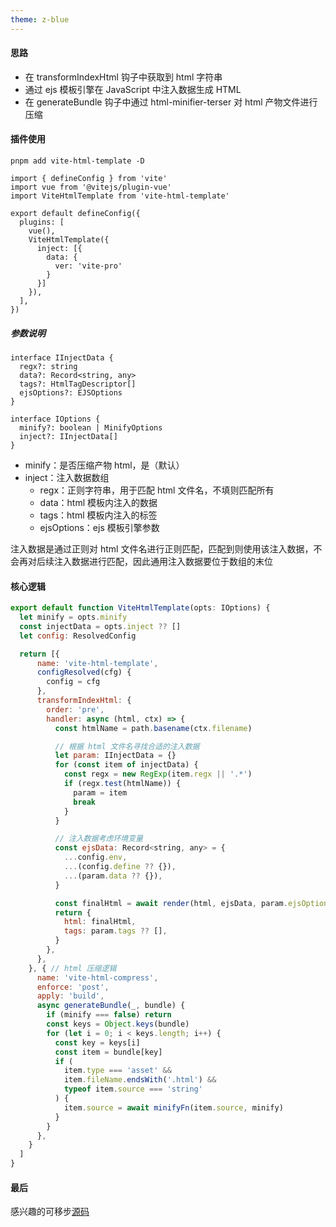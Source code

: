 ```yaml
---
theme: z-blue
---
```


#### 思路

- 在 transformIndexHtml 钩子中获取到 html 字符串
- 通过 ejs 模板引擎在 JavaScript 中注入数据生成 HTML
- 在 generateBundle 钩子中通过 html-minifier-terser 对 html 产物文件进行压缩

#### 插件使用

```
pnpm add vite-html-template -D
```

```
import { defineConfig } from 'vite'
import vue from '@vitejs/plugin-vue'
import ViteHtmlTemplate from 'vite-html-template'

export default defineConfig({
  plugins: [
    vue(),
    ViteHtmlTemplate({
      inject: [{
        data: {
          ver: 'vite-pro'
        }
      }]
    }),
  ],
})
```

##### 参数说明

```
interface IInjectData {
  regx?: string
  data?: Record<string, any>
  tags?: HtmlTagDescriptor[]
  ejsOptions?: EJSOptions
}

interface IOptions {
  minify?: boolean | MinifyOptions
  inject?: IInjectData[]
}
```

- minify：是否压缩产物 html，是（默认）
- inject：注入数据数组
  - regx：正则字符串，用于匹配 html 文件名，不填则匹配所有
  - data：html 模板内注入的数据
  - tags：html 模板内注入的标签
  - ejsOptions：ejs 模板引擎参数

注入数据是通过正则对 html 文件名进行正则匹配，匹配到则使用该注入数据，不会再对后续注入数据进行匹配，因此通用注入数据要位于数组的末位

#### 核心逻辑

```js
export default function ViteHtmlTemplate(opts: IOptions) {
  let minify = opts.minify
  const injectData = opts.inject ?? []
  let config: ResolvedConfig

  return [{
      name: 'vite-html-template',
      configResolved(cfg) {
        config = cfg
      },
      transformIndexHtml: {
        order: 'pre',
        handler: async (html, ctx) => {
          const htmlName = path.basename(ctx.filename)

          // 根据 html 文件名寻找合适的注入数据
          let param: IInjectData = {}
          for (const item of injectData) {
            const regx = new RegExp(item.regx || '.*')
            if (regx.test(htmlName)) {
              param = item
              break
            }
          }

          // 注入数据考虑环境变量
          const ejsData: Record<string, any> = {
            ...config.env,
            ...(config.define ?? {}),
            ...(param.data ?? {}),
          }

          const finalHtml = await render(html, ejsData, param.ejsOptions)
          return {
            html: finalHtml,
            tags: param.tags ?? [],
          }
        },
      },
    }, { // html 压缩逻辑
      name: 'vite-html-compress',
      enforce: 'post',
      apply: 'build',
      async generateBundle(_, bundle) {
        if (minify === false) return
        const keys = Object.keys(bundle)
        for (let i = 0; i < keys.length; i++) {
          const key = keys[i]
          const item = bundle[key]
          if (
            item.type === 'asset' &&
            item.fileName.endsWith('.html') &&
            typeof item.source === 'string'
          ) {
            item.source = await minifyFn(item.source, minify)
          }
        }
      },
    }
  ]
}
```

#### 最后

感兴趣的可移步[源码](https://github.com/qp91abc1234/vite-plugins/tree/master/packages/viteHtmlTemplate)
